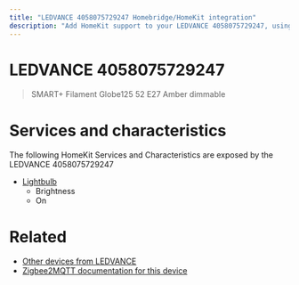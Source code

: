 ```yaml
---
title: "LEDVANCE 4058075729247 Homebridge/HomeKit integration"
description: "Add HomeKit support to your LEDVANCE 4058075729247, using Homebridge, Zigbee2MQTT and homebridge-z2m."
---
```

<!---
This file has been GENERATED using src/docgen/docgen.ts
DO NOT EDIT THIS FILE MANUALLY!
-->
# LEDVANCE 4058075729247
> SMART+ Filament Globe125 52 E27 Amber dimmable


# Services and characteristics
The following HomeKit Services and Characteristics are exposed by
the LEDVANCE 4058075729247

* [Lightbulb](../../light.md)
  * Brightness
  * On


# Related
* [Other devices from LEDVANCE](../index.md#ledvance)
* [Zigbee2MQTT documentation for this device](https://www.zigbee2mqtt.io/devices/4058075729247.html)